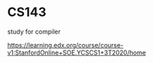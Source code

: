 # CS143
study for compiler

https://learning.edx.org/course/course-v1:StanfordOnline+SOE.YCSCS1+3T2020/home
